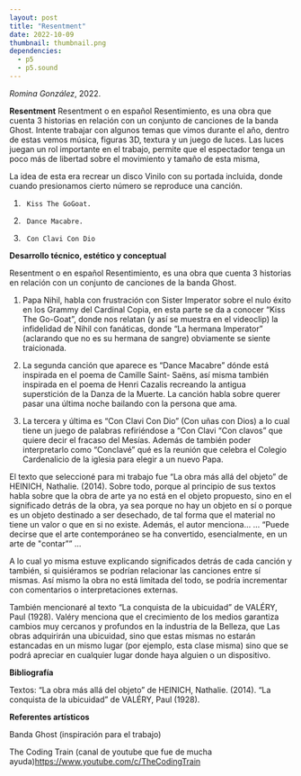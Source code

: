 ```yaml
---
layout: post
title: "Resentment"
date: 2022-10-09
thumbnail: thumbnail.png
dependencies:
  - p5
  - p5.sound
---
```


<div id="div-sketch">
  <script type="text/javascript" src="sketch.js"></script>
</div>

_Romina González_, 2022.

**Resentment**
Resentment o en español Resentimiento, es una obra que cuenta 3 historias en relación con un conjunto de canciones de la banda Ghost. Intente trabajar con algunos temas que vimos durante el año, dentro de estas vemos música, figuras 3D, textura y un juego de luces. Las luces juegan un rol importante en el trabajo, permite que el espectador tenga un poco más de libertad sobre el movimiento y tamaño de esta misma, 

La idea de esta era recrear un disco Vinilo con su portada incluida, donde cuando presionamos cierto número se reproduce una canción.
1)      Kiss The GoGoat.
2)      Dance Macabre.
3)      Con Clavi Con Dio

**Desarrollo técnico, estético y conceptual**

Resentment o en español Resentimiento, es una obra que cuenta 3 historias en relación con un conjunto de canciones de la banda Ghost.

1. Papa Nihil, habla con frustración con Sister Imperator sobre el nulo éxito en los Grammy del Cardinal Copia, en esta parte se da a conocer “Kiss The Go-Goat”, donde nos relatan (y así se muestra en el videoclip) la infidelidad de Nihil con fanáticas, donde “La hermana Imperator” (aclarando que no es su hermana de sangre) obviamente se siente traicionada.

2. La segunda canción que aparece es “Dance Macabre” dónde está inspirada en el poema de Camille Saint- Saëns, así misma también inspirada en el poema de Henri Cazalis recreando la antigua superstición de la Danza de la Muerte. ​La canción habla sobre querer pasar una última noche bailando con la persona que ama.

3. La tercera y última es “Con Clavi Con Dio” (Con uñas con Dios) a lo cual tiene un juego de palabras refiriéndose a “Con Clavi “Con clavos” que quiere decir el fracaso del Mesías. Además de también poder interpretarlo como “Conclavé” qué es la reunión que celebra el Colegio Cardenalicio de la iglesia para elegir a un nuevo Papa. 

El texto que seleccioné para mi trabajo fue “La obra más allá del objeto” de HEINICH, Nathalie. (2014). Sobre todo, porque al principio de sus textos habla sobre que la obra de arte ya no está en el objeto propuesto, sino en el significado detrás de la obra, ya sea porque no hay un objeto en sí o porque es un objeto destinado a ser desechado, de tal forma que el material no tiene un valor o que en si no existe. Además, el autor menciona…
… “Puede decirse que el arte contemporáneo se ha convertido, esencialmente, en un arte de "contar”” …

A lo cual yo misma estuve explicando significados detrás de cada canción y también, si quisiéramos se podrían relacionar las canciones entre sí mismas. Así mismo la obra no está limitada del todo, se podría incrementar con comentarios o interpretaciones externas.

También mencionaré al texto “La conquista de la ubicuidad” de VALÉRY, Paul (1928). Valéry menciona que el crecimiento de los medios garantiza cambios muy cercanos y profundos en la industria de la Belleza, que Las obras adquirirán una ubicuidad, sino que estas mismas no estarán estancadas en un mismo lugar (por ejemplo, esta clase misma) sino que se podrá apreciar en cualquier lugar donde haya alguien o un dispositivo.


**Bibliografía**

Textos:  “La obra más allá del objeto” de HEINICH, Nathalie. (2014). 
               “La conquista de la ubicuidad” de VALÉRY, Paul (1928).


**Referentes artísticos**

Banda Ghost (inspiración para el trabajo)

The Coding Train  (canal de youtube que fue de mucha ayuda)https://www.youtube.com/c/TheCodingTrain